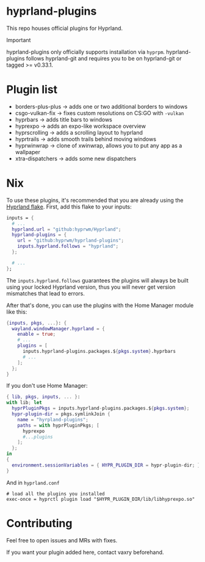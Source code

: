 # hyprland-plugins

This repo houses official plugins for Hyprland.

> [!IMPORTANT]
> hyprland-plugins only officially supports installation via `hyprpm`.
> hyprland-plugins follows hyprland-git and requires you to be on hyprland-git
> or tagged >= v0.33.1.

# Plugin list
 - borders-plus-plus -> adds one or two additional borders to windows
 - csgo-vulkan-fix -> fixes custom resolutions on CS:GO with `-vulkan`
 - hyprbars -> adds title bars to windows
 - hyprexpo -> adds an expo-like workspace overview
 - hyprscrolling -> adds a scrolling layout to hyprland
 - hyprtrails -> adds smooth trails behind moving windows
 - hyprwinwrap -> clone of xwinwrap, allows you to put any app as a wallpaper
 - xtra-dispatchers -> adds some new dispatchers

# Nix

To use these plugins, it's recommended that you are already using the
[Hyprland flake](https://github.com/hyprwm/Hyprland).
First, add this flake to your inputs:

```nix
inputs = {
  # ...
  hyprland.url = "github:hyprwm/Hyprland";
  hyprland-plugins = {
    url = "github:hyprwm/hyprland-plugins";
    inputs.hyprland.follows = "hyprland";
  };

  # ...
};
```

The `inputs.hyprland.follows` guarantees the plugins will always be built using
your locked Hyprland version, thus you will never get version mismatches that
lead to errors.

After that's done, you can use the plugins with the Home Manager module like
this:

```nix
{inputs, pkgs, ...}: {
  wayland.windowManager.hyprland = {
    enable = true;
    # ...
    plugins = [
      inputs.hyprland-plugins.packages.${pkgs.system}.hyprbars
      # ...
    ];
  };
}
```

If you don't use Home Manager:

```nix
{ lib, pkgs, inputs, ... }:
with lib; let
  hyprPluginPkgs = inputs.hyprland-plugins.packages.${pkgs.system};
  hypr-plugin-dir = pkgs.symlinkJoin {
    name = "hyrpland-plugins";
    paths = with hyprPluginPkgs; [
      hyprexpo
      #...plugins
    ];
  };
in
{
  environment.sessionVariables = { HYPR_PLUGIN_DIR = hypr-plugin-dir; };
}
```

And in `hyprland.conf`

```hyprlang
# load all the plugins you installed
exec-once = hyprctl plugin load "$HYPR_PLUGIN_DIR/lib/libhyprexpo.so"
```

# Contributing

Feel free to open issues and MRs with fixes.

If you want your plugin added here, contact vaxry beforehand.
